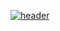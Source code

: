 [![header](https://capsule-render.vercel.app/api?type=waving&color=auto&height=150&section=header&text=BLOG%20&fontSize=40&fontColor=392f31)](https://gpigp.github.io/taehyun)
